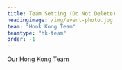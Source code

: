 ```yaml
---
title: Team Setting (Do Not Delete)
headingimage: /img/event-photo.jpg
team: "Honk Kong Team"
teamtype: "hk-team"
order: -1
---
```

Our Hong Kong Team